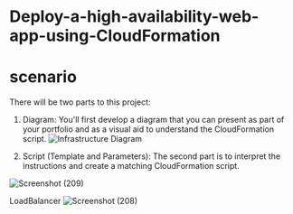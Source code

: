# Deploy-a-high-availability-web-app-using-CloudFormation

# scenario
There will be two parts to this project:
1. Diagram: You'll first develop a diagram that you can present as part of your portfolio and as a visual aid to understand the CloudFormation script.
![Infrastructure Diagram](https://user-images.githubusercontent.com/102738849/207131494-6abf8c33-a5e3-435f-9f17-5bbd87cdd986.jpeg)

2. Script (Template and Parameters): The second part is to interpret the instructions and create a matching CloudFormation script.

![Screenshot (209)](https://user-images.githubusercontent.com/102738849/207156727-61906140-3666-4c6a-8060-b6b12c74d6a8.png)

 LoadBalancer
  ![Screenshot (208)](https://user-images.githubusercontent.com/102738849/207156778-a4406710-65e1-4ea8-8dfb-68902d7d3d88.png)



